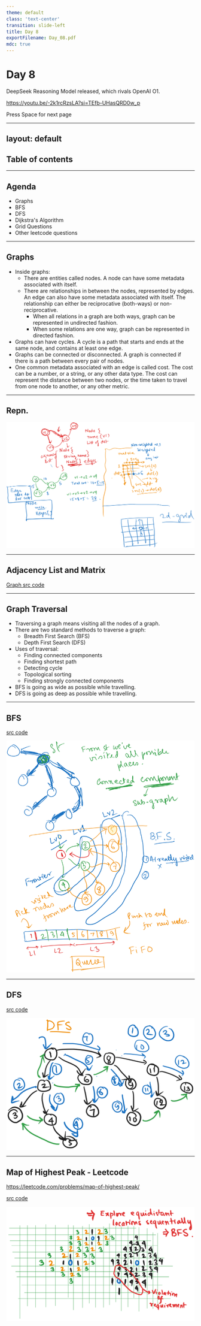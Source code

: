 ```yaml
---
theme: default
class: 'text-center'
transition: slide-left
title: Day 8
exportFilename: Day_08.pdf
mdc: true
---
```


# Day 8

DeepSeek Reasoning Model released, which rivals OpenAI O1.

https://youtu.be/-2k1rcRzsLA?si=TEfb-UHasQRD0w_p

<div class="pt-12">
  <span @click="$slidev.nav.next" class="px-2 py-1 rounded cursor-pointer" flex="~ justify-center items-center gap-2" hover="bg-white bg-opacity-10">
    Press Space for next page <div class="i-carbon:arrow-right inline-block"/>
  </span>
</div>

---
layout: default
---

## Table of contents

<Toc columns=3></Toc>

---

## Agenda

- Graphs
- BFS
- DFS
- Dijkstra's Algorithm
- Grid Questions
- Other leetcode questions

---

## Graphs

- Inside graphs:
  + There are entities called nodes. A node can have some metadata associated with itself.
  + There are relationships in between the nodes, represented by edges. An edge can also have some metadata associated with itself. The relationship can either be reciprocative (both-ways) or non-reciprocative.
    * When all relations in a graph are both ways, graph can be represented in undirected fashion.
    * When some relations are one way, graph can be represented in directed fashion.
- Graphs can have cycles. A cycle is a path that starts and ends at the same node, and contains at least one edge.
- Graphs can be connected or disconnected. A graph is connected if there is a path between every pair of nodes.
- One common metadata associated with an edge is called cost. The cost can be a number, or a string, or any other data type. The cost can represent the distance between two nodes, or the time taken to travel from one node to another, or any other metric.

---

## Repn.

![graphs](../images/graphs.svg)

---

## Adjacency List and Matrix

[Graph src code](../../cses/src/collections/Graph.java)

---

## Graph Traversal

- Traversing a graph means visiting all the nodes of a graph.
- There are two standard methods to traverse a graph:
  + Breadth First Search (BFS)
  + Depth First Search (DFS)
- Uses of traversal:
  + Finding connected components
  + Finding shortest path
  + Detecting cycle
  + Topological sorting
  + Finding strongly connected components
- BFS is going as wide as possible while travelling.
- DFS is going as deep as possible while travelling.

---

## BFS

[src code](../../cses/src/collections/GraphTraversal.java)

![explanation](../images/graphs_bfs.svg)

---

## DFS

[src code](../../cses/src/collections/GraphTraversal.java)

![explanation](../images/graphs_dfs.svg)

---

## Map of Highest Peak - Leetcode

https://leetcode.com/problems/map-of-highest-peak/

[src code](../../cses/src/leetcode/daily/MapOfHighestPeak.java)

![explanation](../images/mapOfHighestPeak.svg)
